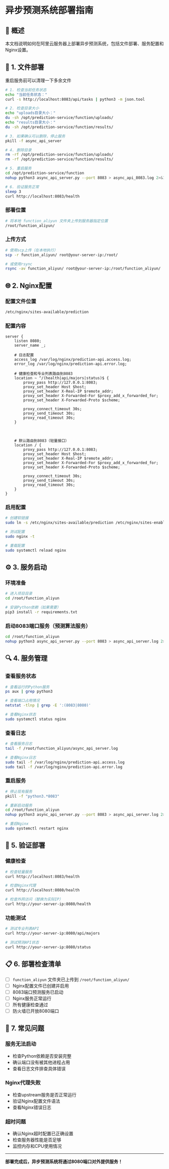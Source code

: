 # 异步预测系统部署指南



## 🎯 概述
本文档说明如何在阿里云服务器上部署异步预测系统，包括文件部署、服务配置和Nginx设置。

## 📁 1. 文件部署

重启服务前可以清理一下多余文件

```bash
# 1. 检查当前任务状态
echo "当前任务状态："
curl -s http://localhost:8083/api/tasks | python3 -m json.tool

# 2. 检查目录大小
echo "uploads目录大小："
du -sh /opt/prediction-service/function/uploads/
echo "results目录大小："  
du -sh /opt/prediction-service/function/results/

# 3. 如果确认可以删除，停止服务
pkill -f async_api_server

# 4. 删除目录
rm -rf /opt/prediction-service/function/uploads/
rm -rf /opt/prediction-service/function/results/

# 5. 重启服务
cd /opt/prediction-service/function
nohup python3 async_api_server.py --port 8083 > async_api_8083.log 2>&1 &

# 6. 验证服务正常
sleep 3
curl http://localhost:8083/health
```



### 部署位置
```bash
# 将本地 function_aliyun 文件夹上传到服务器指定位置
/root/function_aliyun/
```

### 上传方式
```bash
# 使用scp上传（在本地执行）
scp -r function_aliyun/ root@your-server-ip:/root/

# 或使用rsync
rsync -av function_aliyun/ root@your-server-ip:/root/function_aliyun/
```

## 🌐 2. Nginx配置

### 配置文件位置
```bash
/etc/nginx/sites-available/prediction
```

### 配置内容
```nginx
server {
    listen 8080;
    server_name _;
    
    # 日志配置  
    access_log /var/log/nginx/prediction-api.access.log;
    error_log /var/log/nginx/prediction-api.error.log;
    
    # 健康检查和专业列表路由到8083
    location ~ ^/(health|api/majors|status)$ {
        proxy_pass http://127.0.0.1:8083;
        proxy_set_header Host $host;
        proxy_set_header X-Real-IP $remote_addr;
        proxy_set_header X-Forwarded-For $proxy_add_x_forwarded_for;
        proxy_set_header X-Forwarded-Proto $scheme;
        
        proxy_connect_timeout 30s;
        proxy_send_timeout 30s;
        proxy_read_timeout 30s;
    }
    
   
    
    # 默认路由到8083（轻量接口）
    location / {
        proxy_pass http://127.0.0.1:8083;
        proxy_set_header Host $host;
        proxy_set_header X-Real-IP $remote_addr;
        proxy_set_header X-Forwarded-For $proxy_add_x_forwarded_for;
        proxy_set_header X-Forwarded-Proto $scheme;
        
        proxy_connect_timeout 30s;
        proxy_send_timeout 30s;
        proxy_read_timeout 30s;
    }
}
```

### 启用配置
```bash
# 创建软链接
sudo ln -s /etc/nginx/sites-available/prediction /etc/nginx/sites-enabled/

# 测试配置
sudo nginx -t

# 重载配置
sudo systemctl reload nginx
```

## ⚙️ 3. 服务启动

### 环境准备
```bash
# 进入项目目录
cd /root/function_aliyun

# 安装Python依赖（如果需要）
pip3 install -r requirements.txt
```

### 
### 启动8083端口服务（预测算法服务）
```bash
cd /root/function_aliyun
nohup python3 async_api_server.py --port 8083 > async_api_server.log 2>&1 &
```

## 🔍 4. 服务管理

### 查看服务状态
```bash
# 查看运行的Python服务
ps aux | grep python3

# 查看端口占用情况
netstat -tlnp | grep -E ':(8083|8080)'

# 查看Nginx状态
sudo systemctl status nginx
```

### 查看日志
```bash
# 查看服务日志
tail -f /root/function_aliyun/async_api_server.log

# 查看Nginx日志
sudo tail -f /var/log/nginx/prediction-api.access.log
sudo tail -f /var/log/nginx/prediction-api.error.log
```

### 重启服务
```bash
# 停止现有服务
pkill -f "python3.*8083"

# 重新启动服务
cd /root/function_aliyun
nohup python3 async_api_server.py --port 8083 > async_api_server.log 2>&1 &

# 重启Nginx
sudo systemctl restart nginx
```

## 🎯 5. 验证部署

### 健康检查
```bash
# 检查轻量服务
curl http://localhost:8083/health

# 检查Nginx代理
curl http://localhost:8080/health

# 检查外网访问（替换为实际IP）
curl http://your-server-ip:8080/health
```

### 功能测试
```bash
# 测试专业列表API
curl http://your-server-ip:8080/api/majors

# 测试预测API状态
curl http://your-server-ip:8080/status
```

## 📋 6. 部署检查清单

- [ ] `function_aliyun` 文件夹已上传到 `/root/function_aliyun/`
- [ ] Nginx配置文件已创建并启用
- [ ] 8083端口预测服务已启动
- [ ] Nginx服务正常运行
- [ ] 所有健康检查通过
- [ ] 防火墙已开放8080端口

## 🚨 7. 常见问题

### 服务无法启动
- 检查Python依赖是否安装完整
- 确认端口没有被其他进程占用
- 查看日志文件排查具体错误

### Nginx代理失败
- 检查upstream服务是否正常运行
- 验证Nginx配置文件语法
- 查看Nginx错误日志

### 超时问题
- 确认Nginx超时配置已正确设置
- 检查服务器性能是否足够
- 监控内存和CPU使用情况

---

**部署完成后，异步预测系统将通过8080端口对外提供服务！**
